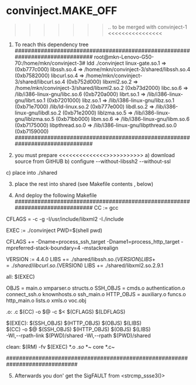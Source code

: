 # convinject.MAKE_OFF

>>>>>>>.. to be merged with convinject-1 <<<<<<<<<<<<<<<<

1. To reach this dependency tree
##############################################################################
root@mkn-Lenovo-G50-70:/home/mkn/convinject-3# ldd ./convinject 
	linux-gate.so.1 =>  (0xb777c000)
	libssh.so.4 => /home/mkn/convinject-3/shared/libssh.so.4 (0xb7582000)
	libcurl.so.4 => /home/mkn/convinject-3/shared/libcurl.so.4 (0xb752d000)
	libxml2.so.2 => /home/mkn/convinject-3/shared/libxml2.so.2 (0xb73d2000)
	libc.so.6 => /lib/i386-linux-gnu/libc.so.6 (0xb720a000)
	librt.so.1 => /lib/i386-linux-gnu/librt.so.1 (0xb7201000)
	libz.so.1 => /lib/i386-linux-gnu/libz.so.1 (0xb71e7000)
	/lib/ld-linux.so.2 (0xb777e000)
	libdl.so.2 => /lib/i386-linux-gnu/libdl.so.2 (0xb71e2000)
	liblzma.so.5 => /lib/i386-linux-gnu/liblzma.so.5 (0xb71bb000)
	libm.so.6 => /lib/i386-linux-gnu/libm.so.6 (0xb7175000)
	libpthread.so.0 => /lib/i386-linux-gnu/libpthread.so.0 (0xb7159000)
##############################################################################

2. you must prepare <<<<<<<<<<<<<<<libcurl >>>>>>>>>>>>
a) download source from GitHUB
b) configure --without-libssh2 --without-ssl

c) place into ./shared

3. place the rest into shared (see Makefile contents , below)

4. And deploy the following Makefile
##############################################################################
CC := gcc

CFLAGS = -c -g -I/usr/include/libxml2      -I./include  	

EXEC := ./convinject
PWD=$(shell pwd)

CFLAGS 	+= -Dname=process_ssh_target -Dname1=process_http_target   -mpreferred-stack-boundary=4 -mstackrealign

VERSION := 4.4.0
LIBS 	+= ./shared/libssh.so.$(VERSION)
LIBS 	+= ./shared/libcurl.so.$(VERSION)
LIBS 	+= ./shared/libxml2.so.2.9.1

all: $(EXEC)

OBJS		= main.o xmparser.o structs.o 
SSH_OBJS	= cmds.o authentication.o connect_ssh.o knownhosts.o ssh_main.o
HTTP_OBJS	= auxiliary.o   funcs.o  http_main.o  lists.o  xmls.o  voc.obj 

.o: .c
	$(CC) -o $@ -c $< $(CFLAGS) $(LDFLAGS)  

$(EXEC): $(SSH_OBJS)  $(HTTP_OBJS)  $(OBJS)        $(LIBS)		
	$(CC)  -o $@   $(SSH_OBJS) $(HTTP_OBJS) $(OBJS)   $(LIBS)      \
 -Wl,--rpath-link $(PWD)/shared  -Wl,--rpath $(PWD)/shared 

clean:
	$(RM) -fv $(EXEC) *.o *.so* *~ core  *.c~

##############################################################################

5. Afterwards you don' get the SigFAULT from <strcmp_ssse3()>
